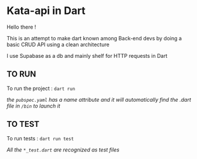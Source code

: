 # Kata-api in Dart

Hello there !

This is an attempt to make dart known among Back-end devs by doing a basic CRUD API using a clean architecture


I use Supabase as a db and mainly shelf for HTTP requests in Dart

## TO RUN

To run the project : `dart run`

*the `pubspec.yaml` has a name attribute and it will automatically find the .dart file in `/bin` to launch it*

## TO TEST

To run tests : `dart run test`

*All the `*_test.dart` are recognized as test files*

